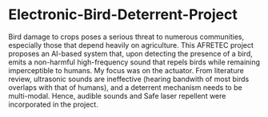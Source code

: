 # Electronic-Bird-Deterrent-Project
Bird damage to crops poses a serious threat to numerous communities, especially those that depend heavily on agriculture. This AFRETEC project proposes an AI-based system that, upon detecting the presence of a bird, emits a non-harmful high-frequency sound that repels birds while remaining imperceptible to humans. My focus was on the actuator. From literature review, ultrasonic sounds are ineffective (hearing bandwith of most birds overlaps with that of humans), and a deterrent mechanism needs to be multi-modal. Hence, audible sounds and Safe laser repellent were incorporated in the project.
